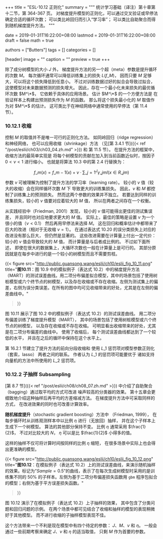 +++
title = "ESL-10.12 正则化"
summary = """
统计学习基础（译注）第十章第十二节，第 364-367 页。
对梯度提升模型的正则化，可以通过交叉验证或早停法确定合适的循环次数；
可以类比岭回归而引入“学习率”；
可以类比自助聚合而得到随机梯度提升方法。
"""

date = 2019-01-31T16:22:00+08:00
lastmod = 2019-01-31T16:22:00+08:00
draft = false
math = true

authors = ["Butters"]
tags = []
categories = []

[header]
image = ""
caption = ""
preview = true
+++

除了成分树模型的大小 $J$ 外，
梯度提升方法的另一个超（meta）参数是提升循环的次数 $M$。
每次循环通常可以降低训练集上的损失 $L(f\_M)$，
因而只要 $M$ 足够大，可以将这个损失降低到任意小。
不过对训练数据过好的拟合会导致过拟合，
这使模型对未来数据预测的损失增大。
因此，存在一个最小化未来损失的最优循环次数 $M^\*$，
它依赖于具体的应用场景。
估计 $M^\*$ 的一个方便方法是
在验证样本上构建出预测损失作为 $M$ 的函数。
那么将这个损失最小化的 $M$ 取值作为对 $M^\*$ 的估计。
这可类比于在神经网络中通常使用的早停法（第 11.4 节）。

### 10.12.1 收缩

控制 $M$ 的取值并不是唯一可行的正则化方法。
如同岭回归（ridge regression）和神经网络，
也可以应用收缩（shrinkage）方法
（见[第 3.4.1 节]({{< ref "/post/eslii/ch03/ch03_04.zh.md" >}})
和 第 11.5 节）。
在提升方法的框架中，收缩方法的最简单实现是
将每个树模型的贡献在加入到当前函数近似时，按因子 $0 < \nu < 1$ 进行缩小。
也就是将算法 10.3 中的第 2.4 行替换为：

$$f\_m(x) = f\_{m-1}(x) +
\nu \cdot \sum\_{j=1}^J \gamma\_{jm} I(x \in R\_{jm}) \tag{10.41}$$

参数 $\nu$ 可被理解为控制了提升方法的学习率（learning rate）。
较小的 $\nu$ 值（较大的收缩）会在同样循环次数 $M$ 下
导致更大的训练集损失。
因此，$\nu$ 和 $M$ 都控制了训练集上的预测损失。
然而这两个参数的效果并不独立。
若要达到同样的训练集损失，较小的 $\nu$ 值要对应着较大的 $M$ 值，
所以在两者之间存在一个权衡。

从实践经验中（Friedman, 2001）发现，
较小的 $\nu$ 值可能得出更佳的测试集误差，
并且同时也对应地要求更大的 $M$ 值。
实际上，最佳的策略是设置 $\nu$ 为一个很小的值（$\nu < 0.1$）
然后再用早停法来选择 $M$。
这在回归和概率估计中都带来了巨大的改进（相对于无收缩 $\nu = 1$）。
在通过表达式 10.20 的误分类损失上对应的改进没有那么巨大，
但仍然是显著的。
这些改进需要在计算量上付出一定代价：
较小的 $\nu$ 值会导致较大的 $M$ 值，
而计算量是与后者成比例的。
不过如下面所述，
即使在很大的数据集上，大循环次数也一般在计算量上是可行的。
其部分原因就是在每步中进行的是一个较小的树模型而且不需要剪枝。

{{< figure
  src="http://public.guansong.wang/eslii/ch10/eslii_fig_10_11.png"
  title="**图10.11**：图 10.9 中的模拟例子（表达式 10.2）中的梯度提升方法（MART）的测试误差曲线。用二项分布偏差拟合模型，其中的场景包括了使用树桩模型或六个终节点的树模型，以及存在收缩或不存在收缩。左侧为测试集上的偏差，右侧为误分类误差。在所有的图中均可见收缩带来的好处，尤其是在左侧的偏差曲线中。"
>}}

图 10.11 展示了图 10.2 中的模拟例子（表达式 10.2）的测试误差曲线。
用二项分布偏差训练了梯度提升模型（MART），
其中的场景包括了使用树桩模型或六个终节点的树模型，
以及存在收缩或不存在收缩。
可明显看出收缩带来的好处，尤其是在二项分布偏差的曲线中。
使用了收缩后，
每个测试误差曲线都达到了一个较低的水平，
并且在之后的循环中保持在这个水平上。

第 16.2.1 节建立了提升方法的前向分段收缩和
使用 $L\_1$ 惩罚项对模型参数正则化（套索，lasso）
两者之间的联系。
作者认为 $L\_1$ 的惩罚项可能要优于
诸如支持向量机的方法中所使用的 $L\_2$ 惩罚项。

### 10.12.2 子抽样 Subsampling

[第 8.7 节]({{< ref "/post/eslii/ch08/ch08_07.zh.md" >}})
中介绍了自助聚合（bagging）通过取平均的方式可改进
噪声较高的分类器的效果。
第十五章会更细致地介绍这种抽样后再平均的方差缩减方法。
在梯度提升方法中可采取同样的方式，
在改进效果的同时也可改善计算效率。

**随机梯度提升**（stochastic gradient boosting）方法中
（Friedman, 1999），
在每步循环时从训练观测样本中以比例 $\eta$ 进行（无放回）抽样，
并在这个子样本上生成下一个树模型。
算法的其他部分保持不变。
比例 $\eta$ 通常采用 $\frac{1}{2}$，
不过对比较大的 $N$，
$\eta$ 可以是比 $\frac{1}{2}$ 小得多的值。

这样的抽样不仅可将计算时间按同样的比例 $\eta$ 缩短，
在很多场景中实际上也会得出更准确的模型。

{{< figure
  src="http://public.guansong.wang/eslii/ch10/eslii_fig_10_12.png"
  title="**图10.12**：在模拟例子（表达式 10.2）上的测试误差曲线，来演示随机抽样的效果。标记为“$Sample=0.5$”的曲线，表示了在每次生成树模型时采用的是训练集不同的 50% 的子样本。左侧为基于二项分布偏差损失函数用 `gbm` 程序包拟合的模型；右侧为基于平方误差损失函数。"
>}}

图 10.12 演示了在模拟例子（表达式 10.2）上子抽样的效果，
其中包含了分类问题和回归问题的示例。
在两个场景中都可见结合了收缩和抽样的模型的表现稍微好于其他模型。
而不进行收缩的子抽样模型表现不佳。

这个方法带来一个不利是现在模型中有四个待定的参数：
$J$、$M$、$\nu$ 和 $\eta$。
一般会通过一些前期考察来确定 $J$、$\nu$ 和 $\eta$ 的适当取值，
只剩 $M$ 作为首要的参数。